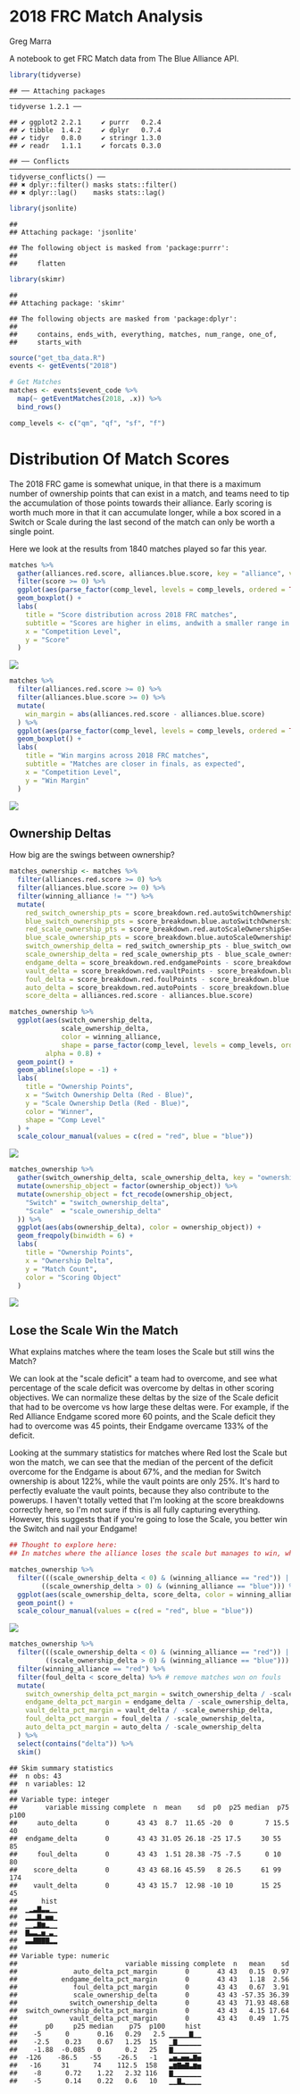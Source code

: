2018 FRC Match Analysis
================
Greg Marra

A notebook to get FRC Match data from The Blue Alliance API.

``` r
library(tidyverse)
```

    ## ── Attaching packages ───────────────────────────────────────────────────────────────────────────────────────────────────────────────── tidyverse 1.2.1 ──

    ## ✔ ggplot2 2.2.1     ✔ purrr   0.2.4
    ## ✔ tibble  1.4.2     ✔ dplyr   0.7.4
    ## ✔ tidyr   0.8.0     ✔ stringr 1.3.0
    ## ✔ readr   1.1.1     ✔ forcats 0.3.0

    ## ── Conflicts ──────────────────────────────────────────────────────────────────────────────────────────────────────────────────── tidyverse_conflicts() ──
    ## ✖ dplyr::filter() masks stats::filter()
    ## ✖ dplyr::lag()    masks stats::lag()

``` r
library(jsonlite)
```

    ## 
    ## Attaching package: 'jsonlite'

    ## The following object is masked from 'package:purrr':
    ## 
    ##     flatten

``` r
library(skimr)
```

    ## 
    ## Attaching package: 'skimr'

    ## The following objects are masked from 'package:dplyr':
    ## 
    ##     contains, ends_with, everything, matches, num_range, one_of,
    ##     starts_with

``` r
source("get_tba_data.R")
events <- getEvents("2018")

# Get Matches
matches <- events$event_code %>% 
  map(~ getEventMatches(2018, .x)) %>%
  bind_rows()

comp_levels <- c("qm", "qf", "sf", "f")
```

Distribution Of Match Scores
============================

The 2018 FRC game is somewhat unique, in that there is a maximum number of ownership points that can exist in a match, and teams need to tip the accumulation of those points towards their alliance. Early scoring is worth much more in that it can accumulate longer, while a box scored in a Switch or Scale during the last second of the match can only be worth a single point.

Here we look at the results from 1840 matches played so far this year.

``` r
matches %>%
  gather(alliances.red.score, alliances.blue.score, key = "alliance", value = "score") %>%
  filter(score >= 0) %>%
  ggplot(aes(parse_factor(comp_level, levels = comp_levels, ordered = TRUE), score)) +
  geom_boxplot() +
  labs(
    title = "Score distribution across 2018 FRC matches",
    subtitle = "Scores are higher in elims, andwith a smaller range in finals",
    x = "Competition Level",
    y = "Score"
  )
```

![](2018_matches_files/figure-markdown_github/match_score_distribution-1.png)

``` r
matches %>%
  filter(alliances.red.score >= 0) %>%
  filter(alliances.blue.score >= 0) %>%
  mutate(
    win_margin = abs(alliances.red.score - alliances.blue.score)
  ) %>%
  ggplot(aes(parse_factor(comp_level, levels = comp_levels, ordered = TRUE), win_margin)) +
  geom_boxplot() +
  labs(
    title = "Win margins across 2018 FRC matches",
    subtitle = "Matches are closer in finals, as expected",
    x = "Competition Level",
    y = "Win Margin"
  )
```

![](2018_matches_files/figure-markdown_github/win_margins-1.png)

Ownership Deltas
----------------

How big are the swings between ownership?

``` r
matches_ownership <- matches %>%
  filter(alliances.red.score >= 0) %>%
  filter(alliances.blue.score >= 0) %>%
  filter(winning_alliance != "") %>%
  mutate(
    red_switch_ownership_pts = score_breakdown.red.autoSwitchOwnershipSec * 2 + score_breakdown.red.teleopSwitchOwnershipSec,
    blue_switch_ownership_pts = score_breakdown.blue.autoSwitchOwnershipSec * 2 + score_breakdown.blue.teleopSwitchOwnershipSec,
    red_scale_ownership_pts = score_breakdown.red.autoScaleOwnershipSec * 2 + score_breakdown.red.teleopScaleOwnershipSec,
    blue_scale_ownership_pts = score_breakdown.blue.autoScaleOwnershipSec * 2 + score_breakdown.blue.teleopScaleOwnershipSec,
    switch_ownership_delta = red_switch_ownership_pts - blue_switch_ownership_pts,
    scale_ownership_delta = red_scale_ownership_pts - blue_scale_ownership_pts,
    endgame_delta = score_breakdown.red.endgamePoints - score_breakdown.blue.endgamePoints,
    vault_delta = score_breakdown.red.vaultPoints - score_breakdown.blue.vaultPoints,
    foul_delta = score_breakdown.red.foulPoints - score_breakdown.blue.foulPoints,
    auto_delta = score_breakdown.red.autoPoints - score_breakdown.blue.autoPoints,
    score_delta = alliances.red.score - alliances.blue.score)

matches_ownership %>%
  ggplot(aes(switch_ownership_delta, 
             scale_ownership_delta, 
             color = winning_alliance,
             shape = parse_factor(comp_level, levels = comp_levels, ordered = TRUE)),
         alpha = 0.8) +
  geom_point() + 
  geom_abline(slope = -1) +
  labs(
    title = "Ownership Points",
    x = "Switch Ownership Delta (Red - Blue)",
    y = "Scale Ownership Detla (Red - Blue)",
    color = "Winner",
    shape = "Comp Level"
  ) + 
  scale_colour_manual(values = c(red = "red", blue = "blue"))
```

![](2018_matches_files/figure-markdown_github/ownership_deltas-1.png)

``` r
matches_ownership %>%
  gather(switch_ownership_delta, scale_ownership_delta, key = "ownership_object", value = "ownership_delta") %>%
  mutate(ownership_object = factor(ownership_object)) %>%
  mutate(ownership_object = fct_recode(ownership_object,
    "Switch" = "switch_ownership_delta",
    "Scale"  = "scale_ownership_delta"
  )) %>%
  ggplot(aes(abs(ownership_delta), color = ownership_object)) +
  geom_freqpoly(binwidth = 6) +
  labs(
    title = "Ownership Points",
    x = "Ownership Delta",
    y = "Match Count",
    color = "Scoring Object"
  )
```

![](2018_matches_files/figure-markdown_github/ownership_deltas-2.png)

Lose the Scale Win the Match
----------------------------

What explains matches where the team loses the Scale but still wins the Match?

We can look at the "scale deficit" a team had to overcome, and see what percentage of the scale deficit was overcome by deltas in other scoring objectives. We can normalize these deltas by the size of the Scale deficit that had to be overcome vs how large these deltas were. For example, if the Red Alliance Endgame scored more 60 points, and the Scale deficit they had to overcome was 45 points, their Endgame overcame 133% of the deficit.

Looking at the summary statistics for matches where Red lost the Scale but won the match, we can see that the median of the percent of the deficit overcome for the Endgame is about 67%, and the median for Switch ownership is about 122%, while the vault points are only 25%. It's hard to perfectly evaluate the vault points, because they also contribute to the powerups. I haven't totally vetted that I'm looking at the score breakdowns correctly here, so I'm not sure if this is all fully capturing everything. However, this suggests that if you're going to lose the Scale, you better win the Switch and nail your Endgame!

``` r
## Thought to explore here:
## In matches where the alliance loses the scale but manages to win, what fraction of the score_delta is explained by climb_delta, vault_delta, etc? What mechanic are teams using to lose the scale but win the match?

matches_ownership %>%
  filter(((scale_ownership_delta < 0) & (winning_alliance == "red")) |
        ((scale_ownership_delta > 0) & (winning_alliance == "blue"))) %>%
  ggplot(aes(scale_ownership_delta, score_delta, color = winning_alliance)) +
  geom_point() +
  scale_colour_manual(values = c(red = "red", blue = "blue"))
```

![](2018_matches_files/figure-markdown_github/lose_the_scale_win_the_match-1.png)

``` r
matches_ownership %>%
  filter(((scale_ownership_delta < 0) & (winning_alliance == "red")) |
         ((scale_ownership_delta > 0) & (winning_alliance == "blue"))) %>%
  filter(winning_alliance == "red") %>%
  filter(foul_delta < score_delta) %>% # remove matches won on fouls
  mutate(
    switch_ownership_delta_pct_margin = switch_ownership_delta / -scale_ownership_delta,
    endgame_delta_pct_margin = endgame_delta / -scale_ownership_delta,
    vault_delta_pct_margin = vault_delta / -scale_ownership_delta,
    foul_delta_pct_margin = foul_delta / -scale_ownership_delta,
    auto_delta_pct_margin = auto_delta / -scale_ownership_delta
  ) %>%
  select(contains("delta")) %>%
  skim()
```

    ## Skim summary statistics
    ##  n obs: 43 
    ##  n variables: 12 
    ## 
    ## Variable type: integer 
    ##       variable missing complete  n  mean    sd  p0  p25 median  p75 p100
    ##     auto_delta       0       43 43  8.7  11.65 -20  0        7 15.5   40
    ##  endgame_delta       0       43 43 31.05 26.18 -25 17.5     30 55     85
    ##     foul_delta       0       43 43  1.51 28.38 -75 -7.5      0 10     80
    ##    score_delta       0       43 43 68.16 45.59   8 26.5     61 99    174
    ##    vault_delta       0       43 43 15.7  12.98 -10 10       15 25     45
    ##      hist
    ##  ▁▂▃▇▃▃▁▁
    ##  ▂▂▂▇▂▅▅▁
    ##  ▁▁▂▇▆▂▁▁
    ##  ▇▃▃▂▅▁▃▁
    ##  ▃▃▇▇▇▇▂▂
    ## 
    ## Variable type: numeric 
    ##                           variable missing complete  n   mean    sd
    ##              auto_delta_pct_margin       0       43 43   0.15  0.97
    ##           endgame_delta_pct_margin       0       43 43   1.18  2.56
    ##              foul_delta_pct_margin       0       43 43   0.67  3.91
    ##              scale_ownership_delta       0       43 43 -57.35 36.39
    ##             switch_ownership_delta       0       43 43  71.93 48.68
    ##  switch_ownership_delta_pct_margin       0       43 43   4.15 17.64
    ##             vault_delta_pct_margin       0       43 43   0.49  1.75
    ##       p0     p25 median    p75  p100     hist
    ##    -5      0       0.16   0.29   2.5 ▁▁▁▁▁▇▁▁
    ##    -2.5    0.23    0.67   1.25  15   ▁▇▁▁▁▁▁▁
    ##    -1.88  -0.085   0      0.2   25   ▇▁▁▁▁▁▁▁
    ##  -126    -86.5   -55    -26.5   -1   ▃▅▃▅▅▃▇▅
    ##   -16     31      74    112.5  158   ▃▆▇▅▇▃▆▅
    ##    -8      0.72    1.22   2.32 116   ▇▁▁▁▁▁▁▁
    ##    -5      0.14    0.22   0.6   10   ▁▁▇▂▁▁▁▁
